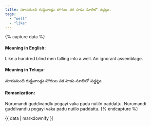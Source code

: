```yaml
---
title: నూరుమంది గుడ్డివాండ్లు పోగయి వక పాడు నూతిలో పడ్డట్టు.
tags:
  - "well"
  - "like"
---
```


{% capture data %}
#### Meaning in English:
Like a hundred blind men falling into a well.
An ignorant assemblage.

#### Meaning in Telugu:
నూరుమంది గుడ్డివాండ్లు పోగయి వక పాడు నూతిలో పడ్డట్టు.

#### Romanization:
Nūrumandi guḍḍivāṇḍlu pōgayi vaka pāḍu nūtilō paḍḍaṭṭu.
Nurumandi guddivandlu pogayi vaka padu nutilo paddattu.
{% endcapture %}

{{ data | markdownify }}

